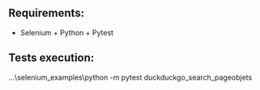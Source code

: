 ## Requirements:
- Selenium + Python + Pytest

## Tests execution:
...\selenium_examples\python -m pytest duckduckgo_search_pageobjets